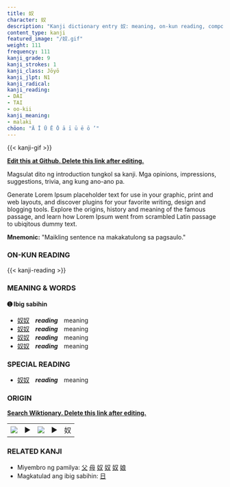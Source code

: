 ```yaml
---
title: 奴
character: 奴
description: "Kanji dictionary entry 奴: meaning, on-kun reading, compounds, origin, related kanji"
content_type: kanji
featured_image: "/奴.gif"
weight: 111
frequency: 111
kanji_grade: 9
kanji_strokes: 1
kanji_class: Jōyō
kanji_jlpt: N1
kanji_radical: 
kanji_reading: 
- DAI
- TAI
- oo-kii
kanji_meaning:
- malaki
chōon: "Ā Ī Ū Ē Ō ā ī ū ē ō ’"
---
```

[//]: # (Don't edit the line below. Kanji animated GIF code is automatically generated.)
{{< kanji-gif >}}

[//]: # (Edit below this line.)

**[Edit this at Github. Delete this link after editing.](https://github.com/tim0g/tim/tree/main/content/kanji/奴/index.md)**

Magsulat dito ng introduction tungkol sa kanji. Mga opinions, impressions, suggestions, trivia, ang kung ano-ano pa.

Generate Lorem Ipsum placeholder text for use in your graphic, print and web layouts, and discover plugins for your favorite writing, design and blogging tools. Explore the origins, history and meaning of the famous passage, and learn how Lorem Ipsum went from scrambled Latin passage to ubiqitous dummy text.
 
**Mnemonic:** "Maikling sentence na makakatulong sa pagsaulo."

### ON-KUN READING

[//]: # (Don't edit the line below. ON-KUN READING code is automatically generated.)
{{< kanji-reading >}}

### MEANING & WORDS

#### ➊ **Ibig sabihin**
  - [奴](../奴)[奴](../奴)　***reading***　meaning
  - [奴](../奴)[奴](../奴)　***reading***　meaning
  - [奴](../奴)[奴](../奴)　***reading***　meaning
  - [奴](../奴)[奴](../奴)　***reading***　meaning

### SPECIAL READING
  - [奴](../奴)[奴](../奴)　***reading***　meaning

### ORIGIN

**[Search Wiktionary. Delete this link after editing.](https://wiktionary.org/wiki/奴)**
<table class="kanji-table"><tr><td>
<img src="60px-奴-bronze.svg.png">
</td><td>▶</td><td>
<img src="60px-奴-oracle.svg.png">
</td><td>▶</td>
<td class="kanji-origin">奴</td>
</tr></table>

### RELATED KANJI
- Miyembro ng pamilya: [父](../父) [母](../母) [奴](../奴) [奴](../奴) [奴](../奴) [娘](../娘)
- Magkatulad ang ibig sabihin: [日](../日)
